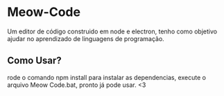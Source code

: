 # Meow-Code
Um editor de código construido em node e electron, tenho como objetivo ajudar no aprendizado de linguagens de programação.

## Como Usar?
rode o comando npm install para instalar as dependencias, execute o arquivo Meow Code.bat, pronto já pode usar. <3
